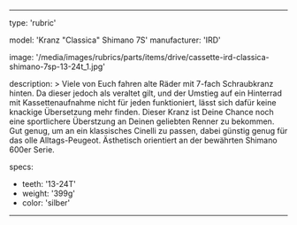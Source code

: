 ---

type: 'rubric'


model: 'Kranz "Classica" Shimano 7S'
manufacturer: 'IRD'

image: '/media/images/rubrics/parts/items/drive/cassette-ird-classica-shimano-7sp-13-24t_1.jpg'

description: >
    Viele von Euch fahren alte Räder mit 7-fach Schraubkranz hinten. Da dieser jedoch als veraltet gilt, und der Umstieg auf ein Hinterrad mit Kassettenaufnahme nicht für jeden funktioniert, lässt sich dafür keine knackige Übersetzung mehr finden. Dieser Kranz ist Deine Chance noch eine sportlichere Überstzung an Deinen geliebten Renner zu bekommen. Gut genug, um an ein klassisches Cinelli zu passen, dabei günstig genug für das olle Alltags-Peugeot. Ästhetisch orientiert an der bewährten Shimano 600er Serie.

specs:
  - teeth: '13-24T'
  - weight: '399g'
  - color: 'silber'

---